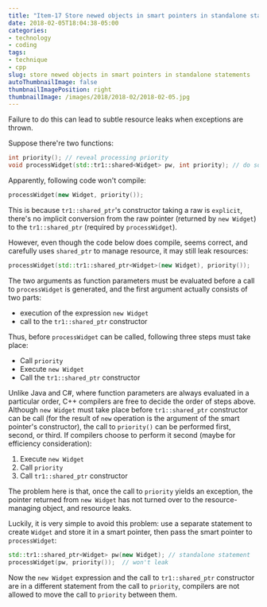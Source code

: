 ```yaml
---
title: "Item-17 Store newed objects in smart pointers in standalone statements"
date: 2018-02-05T18:04:38-05:00
categories:
- technology
- coding
tags:
- technique
- cpp
slug: store newed objects in smart pointers in standalone statements
autoThumbnailImage: false
thumbnailImagePosition: right
thumbnailImage: /images/2018/2018-02/2018-02-05.jpg
---
```


Failure to do this can lead to subtle resource leaks when exceptions are thrown.
<!--more-->

Suppose there're two functions:

```cpp
int priority(); // reveal processing priority
void processWidget(std::tr1::shared<Widget> pw, int priority); // do some processing on a dynamically allocated `Widget` in accord with the priority above
```

Apparently, following code won't compile:

```cpp
processWidget(new Widget, priority());
```

This is because `tr1::shared_ptr`'s constructor taking a raw is `explicit`, there's no implicit conversion from the raw pointer (returned by `new Widget`) to the `tr1::shared_ptr` (required by `processWidget`). 

However, even though the code below does compile, seems correct, and carefully uses `shared_ptr` to manage resource, it may still leak resources:

```cpp
processWidget(std::tr1::shared_ptr<Widget>(new Widget), priority());
```

The two arguments as function parameters must be evaluated before a call to `processWidget` is generated, and the first argument actually consists of two parts:

* execution of the expression `new Widget`
* call to the `tr1::shared_ptr` constructor

Thus, before `processWidget` can be called, following three steps must take place:

* Call `priority`
* Execute `new Widget`
* Call the `tr1::shared_ptr` constructor

Unlike Java and C#, where function parameters are always evaluated in a particular order, C++ compilers are free to decide the order of steps above. Although `new Widget` must take place before `tr1::shared_ptr` constructor can be call (for the result of `new` operation is the argument of the smart pointer's constructor), the call to `priority()` can be performed first, second, or third. If compilers choose to perform it second (maybe for efficiency consideration):

1. Execute `new Widget`
2. Call `priority`
3. Call `tr1::shared_ptr` constructor

The problem here is that, once the call to `priority` yields an exception, the pointer returned from `new Widget` has not turned over to the resource-managing object, and resource leaks.

Luckily, it is very simple to avoid this problem: use a separate statement to create `Widget` and store it in a smart pointer, then pass the smart pointer to `processWidget`:

```cpp
std::tr1::shared_ptr<Widget> pw(new Widget); // standalone statement
processWidget(pw, priority());  // won't leak
```

Now the `new Widget` expression and the call to `tr1::shared_ptr` constructor are in a different statement from the call to `priority`, compilers are not allowed to move the call to `priority` between them.
